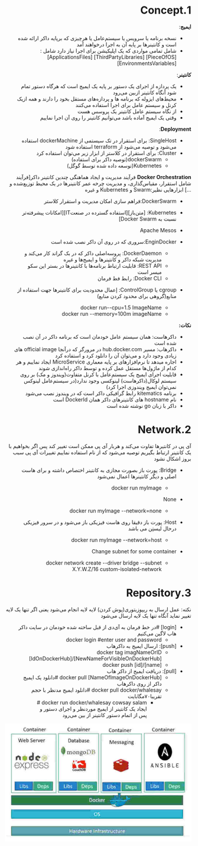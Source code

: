 <div dir="rtl">

# 1.Concept

**ایمیج**:

* نسخه برنامه یا سرویس یا سیستم‌عامل یا هرچیزی که برپایه داکر ارائه شده است و کانتینرها بر پایه آن به اجرا درخواهند آمد
* شامل تمامی مواردی که یک اپلیکیشن برای اجرا نیاز دارد شامل :‌[PieceOfOS] [ThirdPartyLibraries] [ApplicationsFiles] [EnvironmentsVariables]

**کانتینر**:

* یک پردازه از اجرای یک دستور بر پایه یک ایمیج است که هرگاه دستور تمام شود آنگاه کانتینر ازبین می‌رود
* محیط‌های ایزوله که برنامه ها و پردازه‌های مستقل بخود را دارند و همه ازیک کرنل و سیستم عامل برای اجرا استفاده می‌کنند
* از نگاه سیستم عامل کانتینر یک پروسس هست
* وقتی یک ایمیج آماده باشد می‌توانیم کانتینر را روی آن اجرا نماییم

**Deployment**:

* SingleHost: برای استقرار در تک سیستمی از dockerMachine استفاده می‌شود و توصیه می‌شود از terraform استفاده شود
* Cluster: برای استقرار در کلاستر از ابزار زیر می‌توان استفاده کرد
    * dockerSwarm(توصیه داکر برای استفاده)
    * Kubernetes(توسعه داده شده توسط گوگل)

**Docker Orchestration**
فرآیند مدیریت و ایجاد هماهنگی چندین کانتینر داکر[فرآیند شامل استقرار، مقیاس‌گذاری، و مدیریت چرخه عمر کانتینرها در یک محیط توزیع‌شده و ...] ابزارهایی نظیر:Swarm و Kubernetes و غیره

* DockerSwarm:فراهم سازی امکان مدیریت و استقرار کلاستر
* Kubernetes: [متن‌باز][استفاده گسترده‌ در صنعتIT][امکانات پیشرفته‌تر نسبت به Docker Swarm]
* Apache Mesos


* EnginDocker:سروری که در روی آن داکر نصب شده است
    * DockerDaemon: پروسه‌اصلی داکر که در بک گراند کار می‌کند و مدیریت شبکه داکر و کانتینرها و ایمیج‌ها و غیره
    * REST API: قابلیت ارتباط برنامه‌ها با کانتینرها در بستر این سکو میسر است
    * Docker CLI: رابط فط فرمان

* cgroup یا ControlGroup: إعمال محدودیت برای کانتینرها جهت استفاده از منابع(گروهی برای محدود کردن منابع)
    * docker run--cpu=1.5 ImageName
    * docker run --memory=100m imageName

**نکات:**

* داکرهاست: همان سیستم عامل خودمان است که برنامه داکر در آن نصب شده است
* داکرهاب: مسیر hub.docker.com در مرورگر که درآنجا official image های زیادی وجود دارد و می‌توان آن را دانلود کرد و استفاده کرد
* اجاره میدهد تا نرم‌افزارهای بر پایه معماری Micro‌Service ایجاد نماییم و هر کدام از ماژول‌ها مستقل عمل کرده و توسط داکر راه‌اندازی شوند
* قابلیت اجرای ایمیج یک سیستم‌عامل با کرنل متفاوت(ویندوز و مک) بر روی سیستم لوکال(داکرهاست) لینوکسی وجود ندارد(در سیستم‌عامل لینوکس نمی‌توان ایمیج ویندوزی اجرا کرد)
* برنامه kitematics رابط گرافیکی داکر است که در ویندوز نصب می‌شود
* نام hostname های کانتینرهای داکر همان DockerId است
* داکر با زبان go نوشته شده است

# 2.Network

آی پی در کانتیرها تفاوت می‌کند و هربار آی پی ممکن است تغییر کند پس اگر بخواهیم با یک کانتینر ارتباط بگیریم توصیه می‌شود که از نام استفاده نماییم تغییرات آی پی سبب بروز اشکال نشود

* Bridge:  پورت باز بصورت مجازی به کانتینر اختصاص داشته و برای هاست اصلی و دیگر کانتینرها اعمال نمی‌شود
    * docker run myImage
* None
    * docker run myImage --network=none
* Host: پورت باز دقیقا روی هاست فیزیکی باز می‌شود و در سرور فیزیکی درحال لیستِن می باشد
    * docker run myImage --network=host

* Change subnet for some container
    * docker network create --driver bridge --subnet X.Y.W.Z/16 custom-isolated-network

# 3.Repository

نکته: عمل ارسال به ریپوزیتوری(پوش کردن) لایه لایه انجام می‌شود یعنی اگر تنها یک لایه تغییر نماید آنگاه تنها یک لایه ارسال می‌شود

* [login] #در خط فرمان به آی‌دی از قبل ساخته شده خودمان در سایت داکر هاب لاگین می‌کنیم
    * docker login #enter user and password
* [push]: ارسال ایمیج به داکرهاب
    * docker tag imagNameOrID [IdOnDockerHub]/[NewNameForVisibleOnDockerHub]
    * docker push [id]/[name]
* [pull]: دریافت ایمیج از داکر هاب
    * docker pull [NameOfImageOnDockerHub] #دانلود یک ایمیج داکر از روی داکرهاب
    * docker pull docker/whalesay #دانلود ایمیج مدنظر با حجم تقریبا۷۰مگابایت
        * docker run docker/whalesay cowsay salam # ایجاد یک کانتینر از ایمیج موردنظر و اجرای دستور و پس از اتمام دستور کانتینر از بین می‌رود

</div>




![Docker-Concept.jpg](../_srcFiles/Images/Docker-Concept.jpg "Docker-Concept.jpg")
